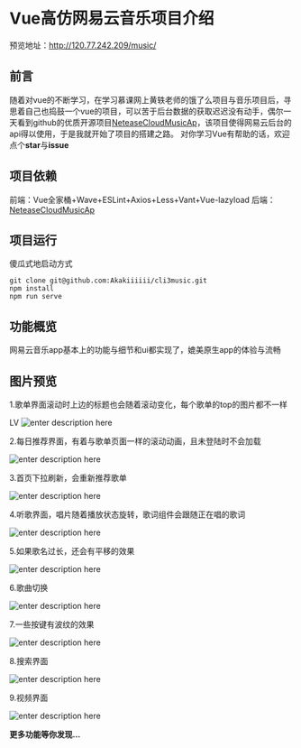 # **Vue高仿网易云音乐项目介绍**

预览地址：http://120.77.242.209/music/

## 前言
随着对vue的不断学习，在学习慕课网上黄轶老师的饿了么项目与音乐项目后，寻思着自己也捣鼓一个vue的项目，可以苦于后台数据的获取迟迟没有动手，偶尔一天看到github的优质开源项目[NeteaseCloudMusicAp](https://github.com/Binaryify/NeteaseCloudMusicApi)，该项目使得网易云后台的api得以使用，于是我就开始了项目的搭建之路。
对你学习Vue有帮助的话，欢迎点个**star**与**issue**
## 项目依赖
前端：Vue全家桶+Wave+ESLint+Axios+Less+Vant+Vue-lazyload
后端：[NeteaseCloudMusicAp](https://github.com/Binaryify/NeteaseCloudMusicApi)

## 项目运行
傻瓜式地启动方式
``` Gitbush
git clone git@github.com:Akakiiiiii/cli3music.git
npm install
npm run serve
```
## 功能概览
网易云音乐app基本上的功能与细节和ui都实现了，媲美原生app的体验与流畅

## 图片预览
1.歌单界面滚动时上边的标题也会随着滚动变化，每个歌单的top的图片都不一样

LV
![enter description here](https://github.com/AkakiiiiiAi/cliV3music/blob/master/gif/lidqBT.gif)

2.每日推荐界面，有着与歌单页面一样的滚动动画，且未登陆时不会加载


![enter description here](https://github.com/Akakiiiiii/cli3music/blob/master/gif/liw3VS.gif)

3.首页下拉刷新，会重新推荐歌单


![enter description here](https://s2.ax1x.com/2019/12/25/liwwrV.gif)

4.听歌界面，唱片随着播放状态旋转，歌词组件会跟随正在唱的歌词

![enter description here](https://s2.ax1x.com/2019/12/25/liwraF.gif)

5.如果歌名过长，还会有平移的效果

![enter description here](https://s2.ax1x.com/2019/12/25/liw0bT.gif)

6.歌曲切换

![enter description here](https://s2.ax1x.com/2019/12/25/li0ui4.gif)

7.一些按键有波纹的效果

![enter description here](https://s2.ax1x.com/2019/12/25/liwdK0.gif)

8.搜索界面

![enter description here](https://s2.ax1x.com/2019/12/25/liwUvq.gif)

9.视频界面

![enter description here](https://s2.ax1x.com/2019/12/25/li0KJJ.gif)

**更多功能等你发现...**